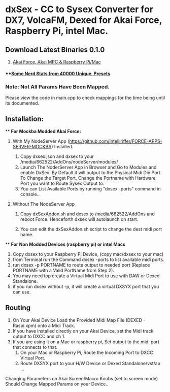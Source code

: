 # dxSex - CC to Sysex Converter for DX7, VolcaFM, Dexed for Akai Force, Raspberry Pi, intel Mac.

## Download Latest Binaries 0.1.0
1. [Akai Force, Akai MPC & Raspberry Pi/Mac](https://mega.nz/file/dtgDAaJQ#YQTccky9V2LtWmvxBexHB7kM2MWfvNehzfd_1xZQDvc)

####  **[Some Nerd Stats from 40000 Unique, Presets](Most%20Popular%20DX7%20Algos.txt)

### Note: Not All Params Have Been Mapped.
Please view the code in main.cpp to check mappings for the time being until its documented.

## Installation:

** **For Mockba Modded Akai Force:**

1. With My NodeServer App (https://github.com/intelliriffer/FORCE-APPS-SERVER-MOCKBA) Installed.
   1. Copy dxsex.json and dxsex to your /media/662522/AddOns/nodeServer/modules/
   2.  Launch The NoderServer App in Browser and Go to Modules and enable DxSex. By Default it will output to the Physical Midi Din Port. To Change the Target Port, Change the Portname with Hardware Port you want to Route Sysex Output to. 
   3. You can List Available Ports by running "dxsex -ports" command in console..

2. Without The NodeServer App
   1. Copy dxSexAddon.sh and dxsex to /media/662522/AddOns and reboot Force. Henceforth dxsex will autolaunch on start.

   2. You can edit the dxSexAddon.sh script to change the dest midi port name.

** **For Non Modded Devices (raspberry pi) or intel Macs**
 
 1. Copy dxsex to your Raspberry Pi Device, (copy mac/dxsex to your mac)
 2. from Terminal run the Command dxsex -ports to list available midi ports.
 3. run dxsex -p PORTNAME to route output to needed port (Replace PORTNAME with a Valid PortName from Step 2).
 4. You may need top create a Virtual Midi Port to use with DAW or Dexed Standalone.
 5. if you run dxsex without -p, it will create a virtual DXSYX port that you can use.

## Routing
1. On Your Akai Device Load the Provided Midi Map File (DEXED - Raspi.xpm) onto a Midi Track.
2. If you have installed directly on your Akai Device, set the Midi track output to DXCC and ch 1.
3. If you are using it on a Mac or raspberry pi, Set output to the midi port that connects to that.
   1. On your Mac or Raspberry Pi, Route the Incoming Port to DXCC Virtual Port.
   2. Route DXSYX port to your H/W Device or Dexed Standalone/vst/au ...

 Changing Parameters on Akai Screen/Macro Knobs (set to screen mode) Should Change Mapped Params on your Device..










